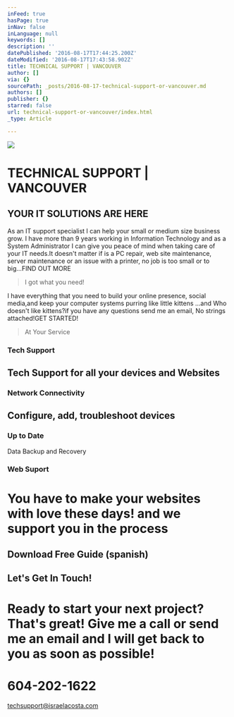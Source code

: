 ```yaml
---
inFeed: true
hasPage: true
inNav: false
inLanguage: null
keywords: []
description: ''
datePublished: '2016-08-17T17:44:25.200Z'
dateModified: '2016-08-17T17:43:58.902Z'
title: TECHNICAL SUPPORT | VANCOUVER
author: []
via: {}
sourcePath: _posts/2016-08-17-technical-support-or-vancouver.md
authors: []
publisher: {}
starred: false
url: technical-support-or-vancouver/index.html
_type: Article

---
```

![](https://the-grid-user-content.s3-us-west-2.amazonaws.com/c26f8934-badf-4450-b86a-9b4b01cbbbd7.jpg)

# TECHNICAL SUPPORT | VANCOUVER

## YOUR IT SOLUTIONS ARE HERE

As an IT support specialist I can help your small or medium size business grow. I have more than 9 years working in Information Technology and as a System Administrator I can give you peace of mind when taking care of your IT needs.It doesn't matter if is a PC repair, web site maintenance, server maintenance or an issue with a printer, no job is too small or to big...FIND OUT MORE

> I got what you need!

I have everything that you need to build your online presence, social media,and keep your computer systems purring like little kittens ...and Who doesn't like kittens?if you have any questions send me an email, No strings attached!GET STARTED!

> At Your Service

### **Tech Support**

## Tech Support for all your devices and Websites

### Network Connectivity

## Configure, add, troubleshoot devices

### Up to Date

Data Backup and Recovery

### Web Suport

# You have to make your websites with love these days! and we support you in the process

## Download Free Guide (spanish)

## Let's Get In Touch!

# Ready to start your next project? That's great! Give me a call or send me an email and I will get back to you as soon as possible!

# 604-202-1622

techsupport@israelacosta.com